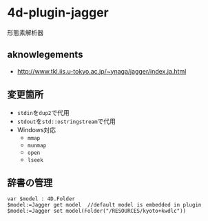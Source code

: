 # 4d-plugin-jagger
形態素解析器

## aknowlegements

* http://www.tkl.iis.u-tokyo.ac.jp/~ynaga/jagger/index.ja.html

## 変更箇所

* `stdin`を`dup2`で代用
* `stdout`を`std::ostringstream`で代用
* Windows対応
  * `mmap`
  * `munmap`
  * `open`
  * `lseek`

## 辞書の管理

```4d
var $model : 4D.Folder
$model:=Jagger get model  //default model is embedded in plugin
$model:=Jagger set model(Folder("/RESOURCES/kyoto+kwdlc"))
```
